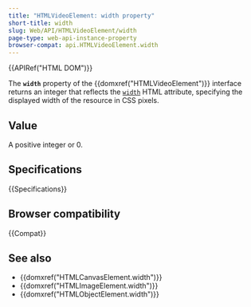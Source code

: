 ```yaml
---
title: "HTMLVideoElement: width property"
short-title: width
slug: Web/API/HTMLVideoElement/width
page-type: web-api-instance-property
browser-compat: api.HTMLVideoElement.width
---
```


{{APIRef("HTML DOM")}}

The **`width`** property of the {{domxref("HTMLVideoElement")}} interface returns an integer that reflects the [`width`](/en-US/docs/Web/HTML/Element/video#width) HTML attribute, specifying the displayed width of the resource in CSS pixels.

## Value

A positive integer or 0.

## Specifications

{{Specifications}}

## Browser compatibility

{{Compat}}

## See also

- {{domxref("HTMLCanvasElement.width")}}
- {{domxref("HTMLImageElement.width")}}
- {{domxref("HTMLObjectElement.width")}}
